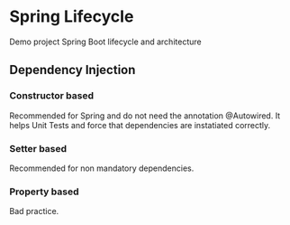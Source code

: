 # Spring Lifecycle

Demo project Spring Boot lifecycle and architecture

## Dependency Injection

### Constructor based

Recommended for Spring and do not need the annotation @Autowired. It helps Unit Tests and force that dependencies are instatiated correctly.

### Setter based

Recommended for non mandatory dependencies.

### Property based

Bad practice.
